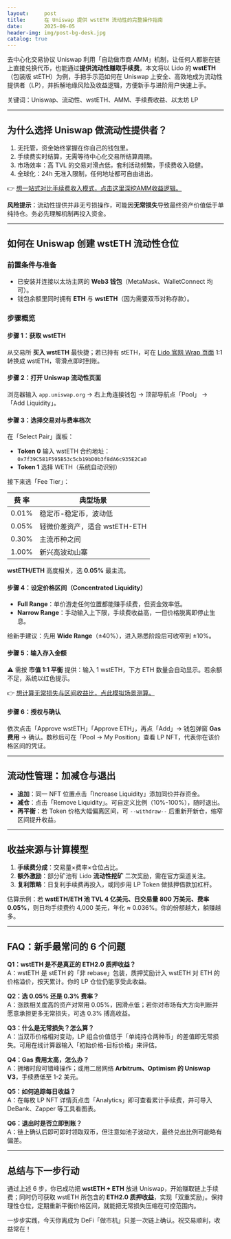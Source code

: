 ```yaml
---
layout:     post
title:      在 Uniswap 提供 wstETH 流动性的完整操作指南
date:       2025-09-05
header-img: img/post-bg-desk.jpg
catalog: true
---
```


去中心化交易协议 Uniswap 利用「自动做市商 AMM」机制，让任何人都能在链上直接兑换代币，也能通过**提供流动性赚取手续费**。本文将以 Lido 的 **wstETH**（包装版 stETH）为例，手把手示范如何在 Uniswap 上安全、高效地成为流动性提供者（LP），并拆解地缘风险及收益逻辑，方便新手与进阶用户快速上手。

关键词：Uniswap、流动性、wstETH、AMM、手续费收益、以太坊 LP

---

## 为什么选择 Uniswap 做流动性提供者？

1. 无托管，资金始终掌握在你自己的钱包里。  
2. 手续费实时结算，无需等待中心化交易所结算周期。  
3. 市场效率：高 TVL 的交易对滑点低，套利活动频繁，手续费收入稳健。  
4. 全球化：24h 无准入限制，任何地址都可自由进出。  

👉 [想一站式对比手续费收入模式，点击这里深挖AMM收益逻辑。](https://okxdog.com/)

**风险提示**：流动性提供并非无亏损操作，可能因**无常损失**导致最终资产价值低于单纯持仓。务必先理解机制再投入资金。

---

## 如何在 Uniswap 创建 wstETH 流动性仓位

### 前置条件与准备

- 已安装并连接以太坊主网的 **Web3 钱包**（MetaMask、WalletConnect 均可）。  
- 钱包余额里同时拥有 **ETH** 与 **wstETH**（因为需要双币对称存款）。  

### 步骤概览

#### 步骤 1：获取 wstETH

从交易所 **买入 wstETH** 最快捷；若已持有 stETH，可在 [Lido 官网 Wrap 页面](https://stake.lido.fi/wrap) 1:1 转换成 wstETH，零滑点即时到账。

#### 步骤 2：打开 Uniswap 流动性页面

浏览器输入 `app.uniswap.org` → 右上角连接钱包 → 顶部导航点「Pool」 → 「Add Liquidity」。  

#### 步骤 3：选择交易对与费率档次

在「Select Pair」面板：

- **Token 0** 输入 wstETH 合约地址：`0x7f39C581F595B53c5cb19bD0b3f8dA6c935E2Ca0`  
- **Token 1** 选择 WETH（系统自动识别）  

接下来选「Fee Tier」：

| 费 率 | 典型场景 |
|---|---|
| 0.01% | 稳定币-稳定币，波动低 |
| 0.05% | 轻微价差资产，适合 wstETH-ETH |
| 0.30% | 主流币种之间 |
| 1.00% | 新兴高波动山寨 |

**wstETH/ETH** 高度相关，选 **0.05%** 最主流。

#### 步骤 4：设定价格区间（Concentrated Liquidity）

- **Full Range**：单价游走任何位置都能赚手续费，但资金效率低。  
- **Narrow Range**：手动输入上下限，手续费收益高，一但价格脱离即停止生息。  

给新手建议：先用 **Wide Range**（±40%），进入熟悉阶段后可收窄到 ±10%。  

#### 步骤 5：输入存入金额

⚠️ 需按 **市值 1:1 平衡** 提供：输入 1 wstETH，下方 ETH 数量会自动显示。若余额不足，系统以红色提示。

👉 [想计算无常损失与区间收益比，点此模拟场景测算。](https://okxdog.com/)

#### 步骤 6：授权与确认

依次点击「Approve wstETH」「Approve ETH」，再点「Add」→ 钱包弹窗 **Gas 费用** → 确认。数秒后可在「Pool -> My Position」查看 LP NFT，代表你在该价格区间的凭证。

---

## 流动性管理：加减仓与退出

- **追加**：同一 NFT 位置点击「Increase Liquidity」添加同价并存资金。  
- **减仓**：点击「Remove Liquidity」。可自定义比例（10%-100%），随时退出。  
- **再平衡**：若 Token 价格大幅偏离区间，可 `--withdraw--` 后重新开新仓，缩窄区间提升收益。

---

## 收益来源与计算模型

1. **手续费分成**：交易量×费率×仓位占比。  
2. **额外激励**：部分矿池有 Lido **流动性挖矿** 二次奖励，需在官方渠道关注。  
3. **复利策略**：日复利手续费再投入，或同步用 LP Token 做抵押借款加杠杆。

估算示例：若 **wstETH/ETH 池 TVL 4 亿美元、日交易量 800 万美元、费率 0.05%**，则日均手续费约 4,000 美元，年化 ≈ 0.036%。你的份额越大，躺赚越多。

---

## FAQ：新手最常问的 6 个问题

**Q1：wstETH 是不是真正的 ETH2.0 质押收益？**  
A：wstETH 是 stETH 的「非 rebase」包装，质押奖励计入 wstETH 对 ETH 的价格溢价，按天累计。你的 LP 仓位仍能享受此收益。

**Q2：选 0.05% 还是 0.3% 费率？**  
A：涨跌相关度高的资产对常用 0.05%，因滑点低；若你对市场有大方向判断并愿意承担更多无常损失，可选 0.3% 搏高收益。

**Q3：什么是无常损失？怎么算？**  
A：当双币价格相对变动，LP 组合价值低于「单纯持仓两种币」的差值即无常损失。可用在线计算器输入「初始价格-目标价格」来评估。

**Q4：Gas 费用太高，怎么办？**  
A：拥堵时段可错峰操作；或用二层网络 **Arbitrum、Optimism 的 Uniswap V3**，手续费低至 1-2 美元。

**Q5：如何追踪每日收益？**  
A：在每枚 LP NFT 详情页点击「Analytics」即可查看累计手续费，并可导入 DeBank、Zapper 等工具看图表。

**Q6：退出时是否立即到账？**  
A：链上确认后即可即时领取双币，但注意如池子波动大，最终兑出比例可能略有偏差。

---

## 总结与下一步行动

通过上述 6 步，你已成功把 **wstETH + ETH** 放进 Uniswap，开始赚取链上手续费；同时仍可获取 wstETH 所包含的 **ETH2.0 质押收益**，实现「双重奖励」。保持理性仓位，定期重新平衡价格区间，就能把无常损失压缩在可控范围内。

一步步实践，今天你离成为 DeFi「做市机」只差一次链上确认。祝交易顺利，收益常在！